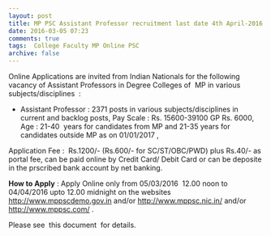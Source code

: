 ```yaml
---
layout: post
title: MP PSC Assistant Professor recruitment last date 4th April-2016   
date: 2016-03-05 07:23
comments: true
tags:  College Faculty MP Online PSC 
archive: false
---
```

Online Applications are invited from Indian Nationals for the following vacancy of Assistant Professors in Degree Colleges of  MP in various subjects/disciplines  : 


- Assistant Professor : 2371 posts in various subjects/disciplines in current and backlog posts, Pay Scale : Rs. 15600-39100 GP Rs. 6000, Age : 21-40  years for candidates from MP and 21-35 years for candidates outside MP as on 01/01/2017 ,  

Application Fee :  Rs.1200/- (Rs.600/- for SC/ST/OBC/PWD) plus Rs.40/- as portal fee, can be paid online by Credit Card/ Debit Card or can be deposite in the prscribed bank account by net banking.

**How to Apply** : Apply Online only from 05/03/2016  12.00 noon to 04/04/2016 upto 12.00 midnight on the websites <http://www.mppscdemo.gov.in> and/or <http://www.mppsc.nic.in/> and/or <http://www.mppsc.com/> .

Please see  this document  for details. 



